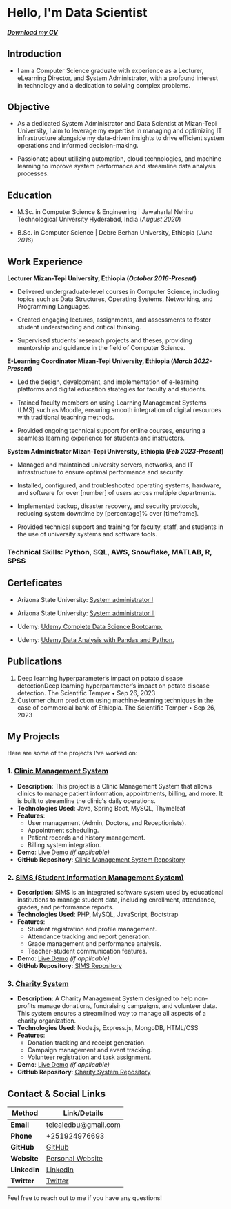 # Hello, I'm Data Scientist                                                                
##### [Download my CV](https://drive.google.com/uc?export=download&id=1jo4VlJkAOyT_gQrCx5iK-t0gvD0TJqOA) #####
## Introduction
- I am a Computer Science graduate with experience as a Lecturer, eLearning Director, and System Administrator, with a profound interest in technology and a dedication to solving complex problems.
  
## Objective
- As a dedicated System Administrator and Data Scientist at Mizan-Tepi University, I aim to leverage my expertise in managing and optimizing IT infrastructure alongside my data-driven insights to drive efficient system operations and informed decision-making. 

- Passionate about utilizing automation, cloud technologies, and machine learning to improve system performance and streamline data analysis processes.

## Education
- M.Sc. in Computer Science & Engineering	| Jawaharlal Nehiru Technological University Hyderabad, India (_August 2020_)
            		
- B.Sc. in Computer Science                     | Debre Berhan University, Ethiopia (_June 2016_)

## Work Experience
**Lecturer Mizan-Tepi University, Ethiopia (_October 2016-Present_)**
- Delivered undergraduate-level courses in Computer Science, including topics such as Data Structures, Operating Systems, Networking, and Programming Languages.

- Created engaging lectures, assignments, and assessments to foster student understanding and critical thinking.

- Supervised students’ research projects and theses, providing mentorship and guidance in the field of Computer Science.

**E-Learning Coordinator Mizan-Tepi University, Ethiopia (_March 2022-Present_)**
- Led the design, development, and implementation of e-learning platforms and digital education strategies for faculty and students.

- Trained faculty members on using Learning Management Systems (LMS) such as Moodle, ensuring smooth integration of digital resources with traditional teaching methods.

- Provided ongoing technical support for online courses, ensuring a seamless learning experience for students and instructors.

**System Administrator Mizan-Tepi University, Ethiopia (_Feb 2023-Present_)**
- Managed and maintained university servers, networks, and IT infrastructure to ensure optimal performance and security.

- Installed, configured, and troubleshooted operating systems, hardware, and software for over [number] of users across multiple departments.

- Implemented backup, disaster recovery, and security protocols, reducing system downtime by [percentage]% over [timeframe].

- Provided technical support and training for faculty, staff, and students in the use of university systems and software tools.

### Technical Skills: Python, SQL, AWS, Snowflake, MATLAB, R, SPSS

## Certeficates
- Arizona State University: [System administrator I](https://lms.courses.ethernet.edu.et/certificates/86928f7accef45aaa2d510cd3656e187)
  
- Arizona State University: [System administrator II](https://lms.courses.ethernet.edu.et/certificates/d147e5adfe9d483faa148a98a52ec2e5)
  
- Udemy: [Udemy Complete Data Science Bootcamp.](https://www.ude.my/UC-edc02607-89da-4056-b247-46e31c46c711)

- Udemy: [Udemy Data Analysis with Pandas and Python.](https://www.ude.my/UC-ef9eb147-35e2-413d-bb75-485dc2790189)

## Publications

1. Deep learning hyperparameter’s impact on potato disease detectionDeep learning hyperparameter’s impact on potato disease detection. The Scientific Temper • Sep 26, 2023
2. Customer churn prediction using machine-learning techniques in the case of commercial bank of Ethiopia. The Scientific Temper • Sep 26, 2023

## My Projects

Here are some of the projects I've worked on:

### 1. [Clinic Management System](https://github.com/username/clinic-management-system)

   - **Description**: This project is a Clinic Management System that allows clinics to manage patient information, appointments, billing, and more. It is built to streamline the clinic's daily operations.
   - **Technologies Used**: Java, Spring Boot, MySQL, Thymeleaf
   - **Features**:
     - User management (Admin, Doctors, and Receptionists).
     - Appointment scheduling.
     - Patient records and history management.
     - Billing system integration.
   - **Demo**: [Live Demo](https://example.com/demo) *(if applicable)*
   - **GitHub Repository**: [Clinic Management System Repository](https://github.com/username/clinic-management-system)

### 2. [SIMS (Student Information Management System)](https://github.com/username/sims)

   - **Description**: SIMS is an integrated software system used by educational institutions to manage student data, including enrollment, attendance, grades, and performance reports.
   - **Technologies Used**: PHP, MySQL, JavaScript, Bootstrap
   - **Features**:
     - Student registration and profile management.
     - Attendance tracking and report generation.
     - Grade management and performance analysis.
     - Teacher-student communication features.
   - **Demo**: [Live Demo](https://example.com/demo) *(if applicable)*
   - **GitHub Repository**: [SIMS Repository](https://github.com/username/sims)

### 3. [Charity System](https://github.com/username/charity-system)

   - **Description**: A Charity Management System designed to help non-profits manage donations, fundraising campaigns, and volunteer data. This system ensures a streamlined way to manage all aspects of a charity organization.
   - **Technologies Used**: Node.js, Express.js, MongoDB, HTML/CSS
   - **Features**:
     - Donation tracking and receipt generation.
     - Campaign management and event tracking.
     - Volunteer registration and task assignment.
   - **Demo**: [Live Demo](https://example.com/demo) *(if applicable)*
   - **GitHub Repository**: [Charity System Repository](https://github.com/username/charity-system)
   
## Contact & Social Links

| **Method**       | **Link/Details**                                      |
|------------------|-------------------------------------------------------|
| **Email**        | [telealedbu@gmail.com](mailto:telealedbu@gmail.com)    |
| **Phone**        | +251924976693                                       |
| **GitHub**       | [GitHub](https://github.com/teleale123)             |
| **Website**      | [Personal Website](https://temesgenabera.com)           |
| **LinkedIn**     | [LinkedIn](https://linkedin.com/in/temesgenabera)      |
| **Twitter**      | [Twitter](https://twitter.com/temesgenabera)           |

Feel free to reach out to me if you have any questions!



